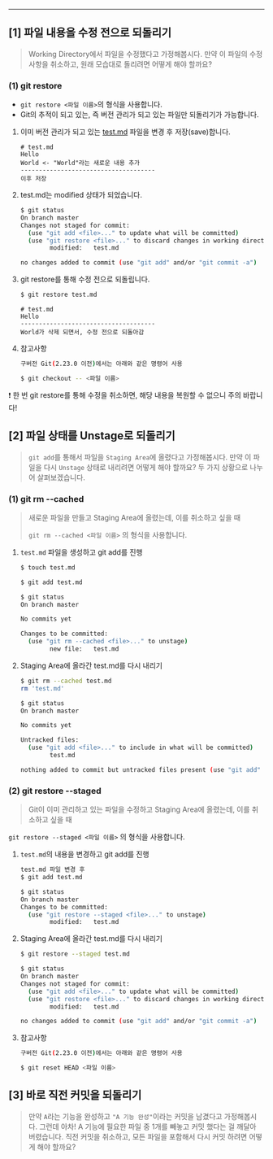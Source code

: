 ------

## [1] 파일 내용을 수정 전으로 되돌리기

> Working Directory에서 파일을 수정했다고 가정해봅시다. 만약 이 파일의 수정 사항을 취소하고, 원래 모습대로 돌리려면 어떻게 해야 할까요?

### (1) git restore

- `git restore <파일 이름>`의 형식을 사용합니다.
- Git의 추적이 되고 있는, 즉 버전 관리가 되고 있는 파일만 되돌리기가 가능합니다.

1. 이미 버전 관리가 되고 있는 [test.md](http://test.md) 파일을 변경 후 저장(save)합니다.

   ```
   # test.md
   Hello
   World <- "World"라는 새로운 내용 추가
   -------------------------------------
   이후 저장
   ```

2. test.md는 modified 상태가 되었습니다.

   ```bash
   $ git status
   On branch master
   Changes not staged for commit:
     (use "git add <file>..." to update what will be committed)
     (use "git restore <file>..." to discard changes in working directory)
           modified:   test.md
   
   no changes added to commit (use "git add" and/or "git commit -a")
   ```

3. git restore를 통해 수정 전으로 되돌립니다.

   ```bash
   $ git restore test.md
   ```

   ```
   # test.md
   Hello
   -------------------------------------
   World가 삭제 되면서, 수정 전으로 되돌아감
   ```

4. 참고사항

   ```bash
   구버전 Git(2.23.0 이전)에서는 아래와 같은 명령어 사용
   
   $ git checkout -- <파일 이름>
   ```

<aside> ❗ 한 번 git restore를 통해 수정을 취소하면, 해당 내용을 복원할 수 없으니 주의 바랍니다!

</aside>

## [2] 파일 상태를 Unstage로 되돌리기

> `git add`를 통해서 파일을 `Staging Area`에 올렸다고 가정해봅시다. 만약 이 파일을 다시 `Unstage` 상태로 내리려면 어떻게 해야 할까요? 두 가지 상황으로 나누어 살펴보겠습니다.

### (1) git rm --cached

> 새로운 파일을 만들고 Staging Area에 올렸는데, 이를 취소하고 싶을 때
>
> `git rm --cached <파일 이름>` 의 형식을 사용합니다.

1. `test.md` 파일을 생성하고 git add를 진행

   ```bash
   $ touch test.md
   ```

   ```bash
   $ git add test.md
   ```

   ```bash
   $ git status
   On branch master
   
   No commits yet
   
   Changes to be committed:
     (use "git rm --cached <file>..." to unstage)
           new file:   test.md
   ```

2. Staging Area에 올라간 test.md를 다시 내리기

   ```bash
   $ git rm --cached test.md
   rm 'test.md'
   ```

   ```bash
   $ git status
   On branch master
   
   No commits yet
   
   Untracked files:
     (use "git add <file>..." to include in what will be committed)
           test.md
   
   nothing added to commit but untracked files present (use "git add" to track)
   ```

### (2) git restore --staged

> Git이 이미 관리하고 있는 파일을 수정하고 Staging Area에 올렸는데, 이를 취소하고 싶을 때

`git restore --staged <파일 이름>` 의 형식을 사용합니다.

1. `test.md`의 내용을 변경하고 git add를 진행

   ```bash
   test.md 파일 변경 후
   $ git add test.md
   ```

   ```bash
   $ git status
   On branch master
   Changes to be committed:
     (use "git restore --staged <file>..." to unstage)
           modified:   test.md
   ```

2. Staging Area에 올라간 test.md를 다시 내리기

   ```bash
   $ git restore --staged test.md
   ```

   ```bash
   $ git status
   On branch master
   Changes not staged for commit:
     (use "git add <file>..." to update what will be committed)
     (use "git restore <file>..." to discard changes in working directory)
           modified:   test.md
   
   no changes added to commit (use "git add" and/or "git commit -a")
   ```

3. 참고사항

   ```bash
   구버전 Git(2.23.0 이전)에서는 아래와 같은 명령어 사용
   
   $ git reset HEAD <파일 이름>
   ```

## [3] 바로 직전 커밋을 되돌리기

> 만약 `A`라는 기능을 완성하고 `"A 기능 완성"`이라는 커밋을 남겼다고 가정해봅시다. 그런데 아차! A 기능에 필요한 파일 중 1개를 빼놓고 커밋 했다는 걸 깨달아 버렸습니다. 직전 커밋을 취소하고, 모든 파일을 포함해서 다시 커밋 하려면 어떻게 해야 할까요?